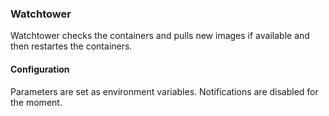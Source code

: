 ### Watchtower

Watchtower checks the containers and pulls new images if available and then restartes the containers.

#### Configuration

Parameters are set as environment variables. Notifications are disabled for the moment.
